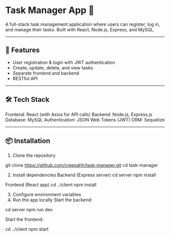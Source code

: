 # Task Manager App 📝

A full-stack task management application where users can register, log in, and manage their tasks. Built with React, Node.js, Express, and MySQL.

---

## 🚀 Features

- User registration & login with JWT authentication
- Create, update, delete, and view tasks
- Separate frontend and backend
- RESTful API

---

## 🛠️ Tech Stack

Frontend: React (with Axios for API calls)
Backend: Node.js, Express.js
Database: MySQL
Authentication: JSON Web Tokens (JWT)
ORM: Sequelize

---

## 📦 Installation

1. Clone the repository

git clone https://github.com/creepahh/task-manager.git
cd task-manager

2. Install dependencies
Backend (Express server)
cd server
npm install

Frontend (React app)
cd ../client
npm install

3. Configure environment variables
4. Run the app locally
Start the backend:

cd server
npm run dev

Start the frontend:

cd ../client
npm start


